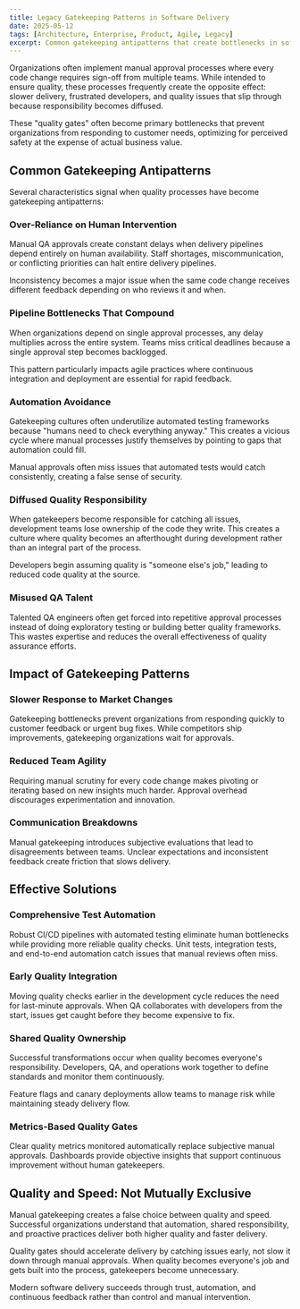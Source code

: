 ```yaml
---
title: Legacy Gatekeeping Patterns in Software Delivery
date: 2025-05-12
tags: [Architecture, Enterprise, Product, Agile, Legacy]
excerpt: Common gatekeeping antipatterns that create bottlenecks in software delivery and proven approaches to transform them into enablement practices.
---
```


Organizations often implement manual approval processes where every code change requires sign-off from multiple teams. While intended to ensure quality, these processes frequently create the opposite effect: slower delivery, frustrated developers, and quality issues that slip through because responsibility becomes diffused.

These "quality gates" often become primary bottlenecks that prevent organizations from responding to customer needs, optimizing for perceived safety at the expense of actual business value.

## Common Gatekeeping Antipatterns

Several characteristics signal when quality processes have become gatekeeping antipatterns:

### Over-Reliance on Human Intervention

Manual QA approvals create constant delays when delivery pipelines depend entirely on human availability. Staff shortages, miscommunication, or conflicting priorities can halt entire delivery pipelines.

Inconsistency becomes a major issue when the same code change receives different feedback depending on who reviews it and when.

### Pipeline Bottlenecks That Compound

When organizations depend on single approval processes, any delay multiplies across the entire system. Teams miss critical deadlines because a single approval step becomes backlogged.

This pattern particularly impacts agile practices where continuous integration and deployment are essential for rapid feedback.

### Automation Avoidance

Gatekeeping cultures often underutilize automated testing frameworks because "humans need to check everything anyway." This creates a vicious cycle where manual processes justify themselves by pointing to gaps that automation could fill.

Manual approvals often miss issues that automated tests would catch consistently, creating a false sense of security.

### Diffused Quality Responsibility

When gatekeepers become responsible for catching all issues, development teams lose ownership of the code they write. This creates a culture where quality becomes an afterthought during development rather than an integral part of the process.

Developers begin assuming quality is "someone else's job," leading to reduced code quality at the source.

### Misused QA Talent

Talented QA engineers often get forced into repetitive approval processes instead of doing exploratory testing or building better quality frameworks. This wastes expertise and reduces the overall effectiveness of quality assurance efforts.

## Impact of Gatekeeping Patterns

### Slower Response to Market Changes

Gatekeeping bottlenecks prevent organizations from responding quickly to customer feedback or urgent bug fixes. While competitors ship improvements, gatekeeping organizations wait for approvals.

### Reduced Team Agility

Requiring manual scrutiny for every code change makes pivoting or iterating based on new insights much harder. Approval overhead discourages experimentation and innovation.

### Communication Breakdowns

Manual gatekeeping introduces subjective evaluations that lead to disagreements between teams. Unclear expectations and inconsistent feedback create friction that slows delivery.

## Effective Solutions

### Comprehensive Test Automation

Robust CI/CD pipelines with automated testing eliminate human bottlenecks while providing more reliable quality checks. Unit tests, integration tests, and end-to-end automation catch issues that manual reviews often miss.

### Early Quality Integration

Moving quality checks earlier in the development cycle reduces the need for last-minute approvals. When QA collaborates with developers from the start, issues get caught before they become expensive to fix.

### Shared Quality Ownership

Successful transformations occur when quality becomes everyone's responsibility. Developers, QA, and operations work together to define standards and monitor them continuously.

Feature flags and canary deployments allow teams to manage risk while maintaining steady delivery flow.

### Metrics-Based Quality Gates

Clear quality metrics monitored automatically replace subjective manual approvals. Dashboards provide objective insights that support continuous improvement without human gatekeepers.

## Quality and Speed: Not Mutually Exclusive

Manual gatekeeping creates a false choice between quality and speed. Successful organizations understand that automation, shared responsibility, and proactive practices deliver both higher quality and faster delivery.

Quality gates should accelerate delivery by catching issues early, not slow it down through manual approvals. When quality becomes everyone's job and gets built into the process, gatekeepers become unnecessary.

Modern software delivery succeeds through trust, automation, and continuous feedback rather than control and manual intervention.